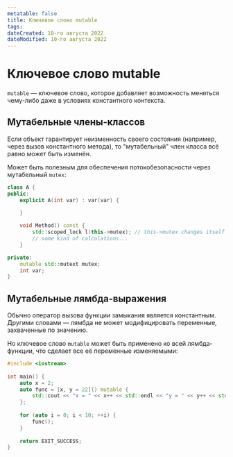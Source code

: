 ```yaml
---
metatable: false
title: Ключевое слово mutable
tags:
dateCreated: 10-го августа 2022
dateModified: 10-го августа 2022
---
```

# Ключевое слово mutable

`mutable` — ключевое слово, которое добавляет возможность меняться чему-либо даже в условиях константного контекста.

## Мутабельные члены-классов

Если объект гарантирует неизменность своего состояния (например, через вызов константного метода), то "мутабельный" член класса всё равно может быть изменён.

Может быть полезным для обеспечения потокобезопасности через мутабельный `mutex`:

```cpp
class A {
public:
	explicit A(int var) : var(var) {
	
	}

	void Method() const {
		std::scoped_lock l(this->mutex); // this->mutex changes itself state
		// some kind of calculations...
	}

private:
	mutable std::mutext mutex;
	int var;
}
```

##  Мутабельные лямбда-выражения

Обычно оператор вызова функции замыкания является константным. Другими словами — лямбда не может модифицировать переменные, захваченные по значению.

Но ключевое слово `mutable` может быть применено ко всей лямбда-функции, что сделает все её переменные изменяемыми:

```cpp
#include <iostream>  
  
int main() {  
    auto x = 2;  
    auto func = [x, y = 22]() mutable {  
        std::cout << "x = " << x++ << std::endl << "y = " << y++ << std::endl << std::endl;  
    };  
  
    for (auto i = 0; i < 10; ++i) {  
        func();  
    }  
  
    return EXIT_SUCCESS;  
}
```
